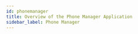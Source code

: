 ```yaml
---
id: phonemanager
title: Overview of the Phone Manager Application
sidebar_label: Phone Manager
---
```

